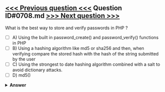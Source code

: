 [<<< Previous question <<<](0707.md)   Question ID#0708.md   [>>> Next question >>>](0709.md)
---

What is the best way to store and verify passwords in PHP ?

- [ ] A) Using the built in password_create() and password_verify() functions in PHP
- [ ] B) Using a hashing algorithm like md5 or sha256 and then, when verifying compare the stored hash with the hash of the string submitted by the user
- [ ] C) Using the strongest to date hashing algorithm combined with a salt to avoid dictionary attacks.
- [ ] D) md5()

<details><summary><b>Answer</b></summary>
<p>
  Answer: <strong>A</strong>
</p>
</details>
